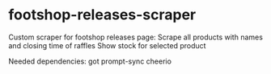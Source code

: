 # footshop-releases-scraper

Custom scraper for footshop releases page: 
Scrape all products with names and closing time of raffles
Show stock for selected product

Needed dependencies:
got
prompt-sync
cheerio